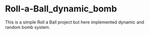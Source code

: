 # Roll-a-Ball_dynamic_bomb
This is a simple Roll a Ball project but here implemented dynamic and random bomb system.

